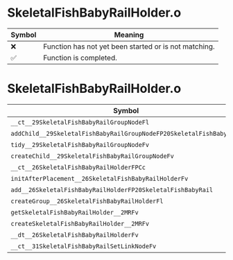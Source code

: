 # SkeletalFishBabyRailHolder.o
| Symbol | Meaning 
| ------------- | ------------- 
| :x: | Function has not yet been started or is not matching. 
| :white_check_mark: | Function is completed. 


# SkeletalFishBabyRailHolder.o
| Symbol | Decompiled? |
| ------------- | ------------- |
| `__ct__29SkeletalFishBabyRailGroupNodeFl` | :x: |
| `addChild__29SkeletalFishBabyRailGroupNodeFP20SkeletalFishBabyRail` | :x: |
| `tidy__29SkeletalFishBabyRailGroupNodeFv` | :x: |
| `createChild__29SkeletalFishBabyRailGroupNodeFv` | :x: |
| `__ct__26SkeletalFishBabyRailHolderFPCc` | :x: |
| `initAfterPlacement__26SkeletalFishBabyRailHolderFv` | :x: |
| `add__26SkeletalFishBabyRailHolderFP20SkeletalFishBabyRail` | :x: |
| `createGroup__26SkeletalFishBabyRailHolderFl` | :x: |
| `getSkeletalFishBabyRailHolder__2MRFv` | :x: |
| `createSkeletalFishBabyRailHolder__2MRFv` | :x: |
| `__dt__26SkeletalFishBabyRailHolderFv` | :x: |
| `__ct__31SkeletalFishBabyRailSetLinkNodeFv` | :x: |
